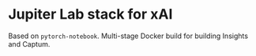 # Jupiter Lab stack for xAI

Based on `pytorch-notebook`. Multi-stage Docker build for building Insights and Captum.
